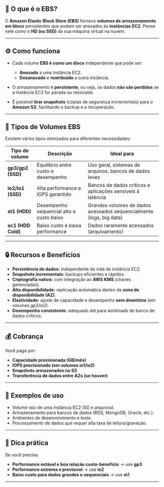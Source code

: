 

## 🧩 O que é o EBS?

O **Amazon Elastic Block Store (EBS)** fornece **volumes de armazenamento em bloco** persistentes que podem ser anexados às **instâncias EC2**.
Pense nele como o **HD (ou SSD)** da sua máquina virtual na nuvem.

---

## ⚙️ Como funciona

* Cada volume **EBS é como um disco** independente que pode ser:

  * **Anexado** a uma instância EC2.
  * **Desanexado** e **reatribuído** a outra instância.
* O armazenamento é **persistente**, ou seja, os dados **não são perdidos** se a instância EC2 for parada ou reiniciada.
* É possível **tirar snapshots** (cópias de segurança incrementais) para o **Amazon S3**, facilitando o backup e a recuperação.

---

## 💾 Tipos de Volumes EBS

Existem vários tipos otimizados para diferentes necessidades:

| Tipo de volume     | Descrição                                | Ideal para                                                          |
| ------------------ | ---------------------------------------- | ------------------------------------------------------------------- |
| **gp3/gp2 (SSD)**  | Equilíbrio entre custo e desempenho      | Uso geral, sistemas de arquivos, bancos de dados leves              |
| **io2/io1 (SSD)**  | Alta performance e IOPS garantido        | Bancos de dados críticos e aplicações sensíveis à latência          |
| **st1 (HDD)**      | Desempenho sequencial alto e custo baixo | Grandes volumes de dados acessados sequencialmente (logs, big data) |
| **sc1 (HDD Cold)** | Baixo custo e baixa performance          | Dados raramente acessados (arquivamento)                            |

---

## 🔒 Recursos e Benefícios

* **Persistência de dados:** independente da vida da instância EC2.
* **Snapshots incrementais:** backups eficientes e rápidos.
* **Criptografia nativa:** com integração ao **AWS KMS** (chaves gerenciadas).
* **Alta disponibilidade:** replicação automática dentro da **zona de disponibilidade (AZ)**.
* **Elasticidade:** ajuste de capacidade e desempenho **sem downtime** (em volumes gp3/io2).
* **Desempenho consistente:** adequado até para workloads de banco de dados críticos.

---

## 💰 Cobrança

Você paga por:

* **Capacidade provisionada (GB/mês)**
* **IOPS provisionado (em volumes io1/io2)**
* **Snapshots armazenados no S3**
* **Transferência de dados entre AZs (se houver)**

---

## 🧠 Exemplos de uso

* Volume raiz de uma instância EC2 (SO e arquivos).
* Armazenamento para bancos de dados (RDS, MongoDB, Oracle, etc.).
* Ambientes de desenvolvimento e teste.
* Processamento de dados que requer alta taxa de leitura/gravação.

---

## 🚀 Dica prática

Se você precisa:

* **Performance estável e boa relação custo-benefício** → use **gp3**
* **Performance extrema e previsível** → use **io2**
* **Baixo custo para dados grandes e sequenciais** → use **st1**

---

